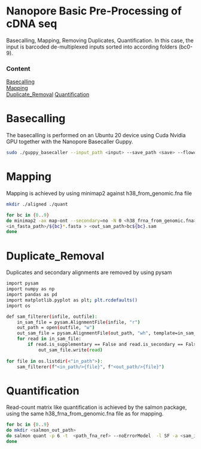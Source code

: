 # Nanopore Basic Pre-Processing of cDNA seq
Basecalling, Mapping, Removing Duplicates, Quantification. In this case, the input is barcoded de-multiplexed inputs sorted into according folders (bc0-9).

### Content
[Basecalling](#Basecalling)  
[Mapping](#Mapping)  
[Duplicate_Removal](#Duplicate_Removal) 
[Quantification](#Quantification) 
<a name="headers"/>

# Basecalling
The basecalling is performed on an Ubuntu 20 device using Cuda Nvidia GPU together with the Nanopore Basecaller Guppy.
```bash
sudo ./guppy_basecaller --input_path <input> --save_path <save> --flowcell FLO-FLG001 --kit SQK-LSK109 -x cuda:all:100%
```

# Mapping
Mapping is achieved by using minimap2 against h38_from_genomic.fna file
```bash
mkdir ./aligned ./quant

for bc in {0..9}
do minimap2 -ax map-ont --secondary=no -N 0 <h38_frna_from_genomic.fna>
<in_fasta_path>/${bc}*.fasta > <out_sam_path>bc${bc}.sam
done
```

# Duplicate_Removal
Duplicates and secondary alignments are removed by using pysam
```bash
import pysam
import numpy as np
import pandas as pd
import matplotlib.pyplot as plt; plt.rcdefaults()
import os

def sam_filterer(infile, outfile):
    in_sam_file = pysam.AlignmentFile(infile, "r")
    out_path = open(outfile, "w")
    out_sam_file = pysam.AlignmentFile(out_path, "wh", template=in_sam_file)
    for read in in_sam_file:
        if read.is_supplementary == False and read.is_secondary == False:
            out_sam_file.write(read)
            
for file in os.listdir(<"in_path">):
    sam_filterer(f"<in_path/>{file}", f"<out_path/>{file}")
```

# Quantification
Read-count matrix like quantification is achieved by the salmon package, using the same h38_frna_from_genomic.fna file as for mapping.
```bash
for bc in {0..9}
do mkdir <salmon_out_path>
do salmon quant -p 6 -t  <path_fna_ref> --noErrorModel  -l SF -a <sam_in_path>.sam -o <salmon_out_path/>bc${bc}
done
```
